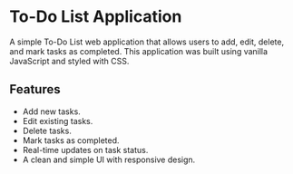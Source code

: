 # To-Do List Application

A simple To-Do List web application that allows users to add, edit, delete, and mark tasks as completed. This application was built using vanilla JavaScript and styled with CSS.

## Features

- Add new tasks.
- Edit existing tasks.
- Delete tasks.
- Mark tasks as completed.
- Real-time updates on task status.
- A clean and simple UI with responsive design.
